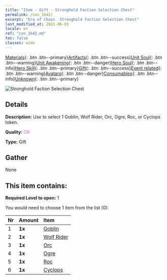 ```yaml
---
title: "Item - Gift - Stronghold Faction Selection Chest"
permalink: /con_1642/
excerpt: "Era of Chaos  Stronghold Faction Selection Chest"
last_modified_at: 2021-06-03
locale: en
ref: "con_1642.md"
toc: false
classes: wide
---
```

 [Materials](/Items/){: .btn .btn--primary}[Artifacts](/Items/Artifacts/){: .btn .btn--success}[Unit Soul](/Items/UnitSoul/){: .btn .btn--warning}[Unit Awakening](/Items/UnitAwakening/){: .btn .btn--danger}[Hero Soul](/Items/HeroSoul/){: .btn .btn--info}[Hero Skill](/Items/HeroSkill/){: .btn .btn--primary}[Gift](/Items/Gift/){: .btn .btn--success}[Event related](/Items/Events/){: .btn .btn--warning}[Avatars](/Items/Avatars/){: .btn .btn--danger}[Consumables](/Items/Consumables/){: .btn .btn--info}[Unknown](/Items/Unknown/){: .btn .btn--primary}

 ![Stronghold Faction Selection Chest](/images/t/i_907258.png)

## Details
 **Description:** Use to select 1 Goblin, Wolf Rider, Orc, Ogre, Roc, or Cyclops token.

 **Quality:** <span style="color: #DA70D6">OK</span>

 **Type:** Gift

## Gather

  None

## This item contains:

 **Required Level to open:** 1

 You would need to choose 1 item from the list (0):

  | Nr | Amount |     Item    |
  |:---|:-------|:------------|
  | 1 |  **1x** | [Goblin](/Items/unt_217/) |  | 
  | 2 |  **1x** | [Wolf Rider](/Items/unt_218/) |  | 
  | 3 |  **1x** | [Orc](/Items/unt_219/) |  | 
  | 4 |  **1x** | [Ogre](/Items/unt_220/) |  | 
  | 5 |  **1x** | [Roc](/Items/unt_221/) |  | 
  | 6 |  **1x** | [Cyclops](/Items/unt_222/) |  | 

